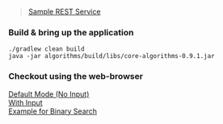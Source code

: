 > [Sample REST Service](algorithms/src/main/java/com/sl/sample/rest/service)

### Build & bring up the application
`./gradlew clean build`
<br>
`java -jar algorithms/build/libs/core-algorithms-0.9.1.jar`

### Checkout using the web-browser
[Default Mode (No Input)](http://localhost:8080/hello)
<br>
[With Input](http://localhost:8080/hello?name=Nikunj)
<br>
[Example for Binary Search](http://localhost:8080/binarySearch/[1,2,3,4,5]?numberToSearch=2)
